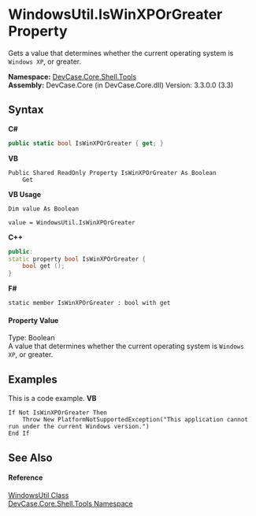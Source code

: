 # WindowsUtil.IsWinXPOrGreater Property 
 

Gets a value that determines whether the current operating system is `Windows XP`, or greater.

**Namespace:**&nbsp;<a href="N_DevCase_Core_Shell_Tools">DevCase.Core.Shell.Tools</a><br />**Assembly:**&nbsp;DevCase.Core (in DevCase.Core.dll) Version: 3.3.0.0 (3.3)

## Syntax

**C#**<br />
``` C#
public static bool IsWinXPOrGreater { get; }
```

**VB**<br />
``` VB
Public Shared ReadOnly Property IsWinXPOrGreater As Boolean
	Get
```

**VB Usage**<br />
``` VB Usage
Dim value As Boolean

value = WindowsUtil.IsWinXPOrGreater

```

**C++**<br />
``` C++
public:
static property bool IsWinXPOrGreater {
	bool get ();
}
```

**F#**<br />
``` F#
static member IsWinXPOrGreater : bool with get

```


#### Property Value
Type: Boolean<br />A value that determines whether the current operating system is `Windows XP`, or greater.

## Examples
This is a code example. 
**VB**<br />
``` VB
If Not IsWinXPOrGreater Then
    Throw New PlatformNotSupportedException("This application cannot run under the current Windows version.")
End If
```


## See Also


#### Reference
<a href="T_DevCase_Core_Shell_Tools_WindowsUtil">WindowsUtil Class</a><br /><a href="N_DevCase_Core_Shell_Tools">DevCase.Core.Shell.Tools Namespace</a><br />